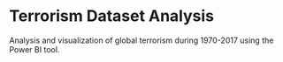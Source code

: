 # Terrorism Dataset Analysis
Analysis and visualization of global terrorism during 1970-2017 using the Power BI tool.
